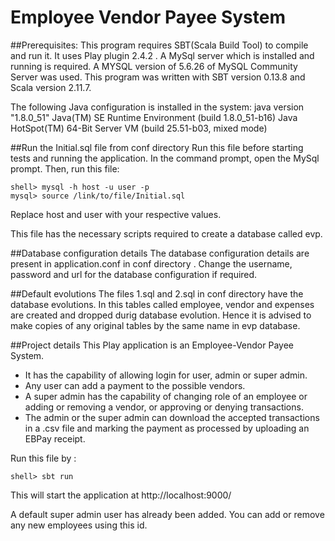 # Employee Vendor Payee System

##Prerequisites: 
This program requires SBT(Scala Build Tool) to compile and run it. It uses Play plugin 2.4.2 . A MySql server which is installed and running is required. A MYSQL version of 5.6.26 of MySQL Community Server was used. This program was written with SBT version 0.13.8 and Scala version 2.11.7. 

The following Java configuration is installed in the system: java version "1.8.0_51"
Java(TM) SE Runtime Environment (build 1.8.0_51-b16)
Java HotSpot(TM) 64-Bit Server VM (build 25.51-b03, mixed mode)

##Run the Initial.sql file from conf directory
Run this file before starting tests and running the application. In the command prompt, open the MySql prompt. Then, run this file:

```
shell> mysql -h host -u user -p
mysql> source /link/to/file/Initial.sql
```

Replace host and user with your respective values.

This file has the necessary scripts required to create a database called evp.

##Database configuration details
The database configuration details are present in application.conf in conf directory . Change the username, password 
and url for the database configuration if required.

##Default evolutions
The files 1.sql and 2.sql in conf directory have the database evolutions. In this tables called employee, vendor and expenses are created and dropped durig database evolution. Hence it is advised to make copies of any original tables by the same name in evp database.

##Project details
This Play application is an Employee-Vendor Payee System.
 
* It has the capability of allowing login for user, admin or super admin. 
* Any user can add a payment to the possible vendors. 
* A super admin has the capability of changing role of an employee or adding or removing a vendor, or approving or 
denying transactions. 
* The admin or the super admin can download the accepted transactions in a .csv file and marking the payment as processed by uploading an EBPay receipt.

Run this file by :

```
shell> sbt run
```

This will start the application at http://localhost:9000/

A default super admin user has already been added. You can add or remove any new employees using this id.

